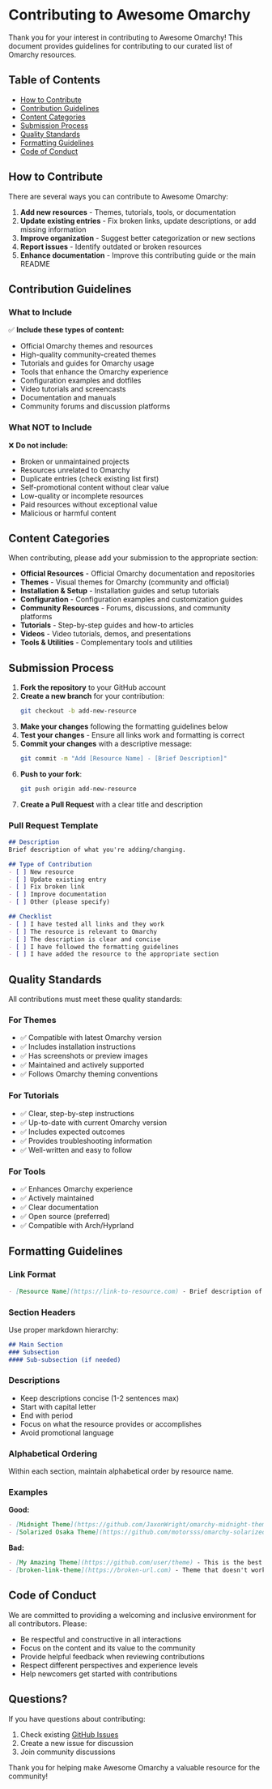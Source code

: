 # Contributing to Awesome Omarchy

Thank you for your interest in contributing to Awesome Omarchy! This document provides guidelines for contributing to our curated list of Omarchy resources.

## Table of Contents

- [How to Contribute](#how-to-contribute)
- [Contribution Guidelines](#contribution-guidelines)
- [Content Categories](#content-categories)
- [Submission Process](#submission-process)
- [Quality Standards](#quality-standards)
- [Formatting Guidelines](#formatting-guidelines)
- [Code of Conduct](#code-of-conduct)

## How to Contribute

There are several ways you can contribute to Awesome Omarchy:

1. **Add new resources** - Themes, tutorials, tools, or documentation
2. **Update existing entries** - Fix broken links, update descriptions, or add missing information
3. **Improve organization** - Suggest better categorization or new sections
4. **Report issues** - Identify outdated or broken resources
5. **Enhance documentation** - Improve this contributing guide or the main README

## Contribution Guidelines

### What to Include

✅ **Include these types of content:**
- Official Omarchy themes and resources
- High-quality community-created themes
- Tutorials and guides for Omarchy usage
- Tools that enhance the Omarchy experience
- Configuration examples and dotfiles
- Video tutorials and screencasts
- Documentation and manuals
- Community forums and discussion platforms

### What NOT to Include

❌ **Do not include:**
- Broken or unmaintained projects
- Resources unrelated to Omarchy
- Duplicate entries (check existing list first)
- Self-promotional content without clear value
- Low-quality or incomplete resources
- Paid resources without exceptional value
- Malicious or harmful content

## Content Categories

When contributing, please add your submission to the appropriate section:

- **Official Resources** - Official Omarchy documentation and repositories
- **Themes** - Visual themes for Omarchy (community and official)
- **Installation & Setup** - Installation guides and setup tutorials
- **Configuration** - Configuration examples and customization guides
- **Community Resources** - Forums, discussions, and community platforms
- **Tutorials** - Step-by-step guides and how-to articles
- **Videos** - Video tutorials, demos, and presentations
- **Tools & Utilities** - Complementary tools and utilities

## Submission Process

1. **Fork the repository** to your GitHub account
2. **Create a new branch** for your contribution:
   ```bash
   git checkout -b add-new-resource
   ```
3. **Make your changes** following the formatting guidelines below
4. **Test your changes** - Ensure all links work and formatting is correct
5. **Commit your changes** with a descriptive message:
   ```bash
   git commit -m "Add [Resource Name] - [Brief Description]"
   ```
6. **Push to your fork**:
   ```bash
   git push origin add-new-resource
   ```
7. **Create a Pull Request** with a clear title and description

### Pull Request Template

```markdown
## Description
Brief description of what you're adding/changing.

## Type of Contribution
- [ ] New resource
- [ ] Update existing entry
- [ ] Fix broken link
- [ ] Improve documentation
- [ ] Other (please specify)

## Checklist
- [ ] I have tested all links and they work
- [ ] The resource is relevant to Omarchy
- [ ] The description is clear and concise
- [ ] I have followed the formatting guidelines
- [ ] I have added the resource to the appropriate section
```

## Quality Standards

All contributions must meet these quality standards:

### For Themes
- ✅ Compatible with latest Omarchy version
- ✅ Includes installation instructions
- ✅ Has screenshots or preview images
- ✅ Maintained and actively supported
- ✅ Follows Omarchy theming conventions

### For Tutorials
- ✅ Clear, step-by-step instructions
- ✅ Up-to-date with current Omarchy version
- ✅ Includes expected outcomes
- ✅ Provides troubleshooting information
- ✅ Well-written and easy to follow

### For Tools
- ✅ Enhances Omarchy experience
- ✅ Actively maintained
- ✅ Clear documentation
- ✅ Open source (preferred)
- ✅ Compatible with Arch/Hyprland

## Formatting Guidelines

### Link Format
```markdown
- [Resource Name](https://link-to-resource.com) - Brief description of what this resource provides.
```

### Section Headers
Use proper markdown hierarchy:
```markdown
## Main Section
### Subsection
#### Sub-subsection (if needed)
```

### Descriptions
- Keep descriptions concise (1-2 sentences max)
- Start with capital letter
- End with period
- Focus on what the resource provides or accomplishes
- Avoid promotional language

### Alphabetical Ordering
Within each section, maintain alphabetical order by resource name.

### Examples

**Good:**
```markdown
- [Midnight Theme](https://github.com/JaxonWright/omarchy-midnight-theme) - Blacked-out theme optimized for OLED displays.
- [Solarized Osaka Theme](https://github.com/motorsss/omarchy-solarizedosaka-theme) - Beautiful theme based on solarized osaka colorscheme with Mount Fuji background.
```

**Bad:**
```markdown
- [My Amazing Theme](https://github.com/user/theme) - This is the best theme ever created for Omarchy!!!
- [broken-link-theme](https://broken-url.com) - Theme that doesn't work.
```

## Code of Conduct

We are committed to providing a welcoming and inclusive environment for all contributors. Please:

- Be respectful and constructive in all interactions
- Focus on the content and its value to the community
- Provide helpful feedback when reviewing contributions
- Respect different perspectives and experience levels
- Help newcomers get started with contributions

## Questions?

If you have questions about contributing:

1. Check existing [GitHub Issues](https://github.com/aorumbayev/awesome-omarchy/issues)
2. Create a new issue for discussion
3. Join community discussions

Thank you for helping make Awesome Omarchy a valuable resource for the community!